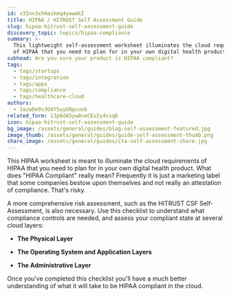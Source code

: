 ```yaml
---
id: v3Inn3xhHaskmq4ywwmkI
title: HIPAA / HITRUST Self Assessment Guide
slug: hipaa-hitrust-self-assessment-guide
discovery_topic: topics/hipaa-compliance
summary: >-
  This lightweight self-assessment worksheet illuminates the cloud requirements
  of HIPAA that you need to plan for in your own digital health product. 
subhead: Are you sure your product is HIPAA compliant?
tags:
  - tags/startups
  - tags/integration
  - tags/apps
  - tags/compliance
  - tags/healthcare-cloud
authors:
  - 3azwOe9v3O4YSuyU0gsuo6
related_form: 1Jp8dA5yw8ceCEuIy4csq6
icon: hipaa-hitrust-self-assessment-guide
bg_image: /assets/general/guides/blog-self-assessment-featured.jpg
image_thumb: /assets/general/guides/guide-self-assessment-thumb.png
share_image: /assets/general/guides/cta-self-assessment-share.jpg
---
```

This HIPAA worksheet is meant to illuminate the cloud requirements of HIPAA that you need to plan for in your own digital health product.
What does "HIPAA Compliant" really mean? Frequently it is just a marketing label that some companies bestow upon themselves and not really an attestation of compliance. That's risky.

A more comprehensive risk assessment, such as the HITRUST CSF Self-Assessment, is also necessary. Use this checklist to understand what compliance controls are needed, and assess your compliant state at several cloud layers:

- __The Physical Layer__ 

- __The Operating System and Application Layers__ 

- __The Administrative Layer__

Once you've completed this checklist you'll have a much better understanding
of what it will take to be HIPAA compliant in the cloud.
